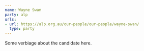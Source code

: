 ```yaml
---
name: Wayne Swan
party: alp
urls:
- url: https://alp.org.au/our-people/our-people/wayne-swan/
  type: party
---
```

Some verbiage about the candidate here.

